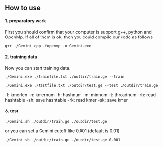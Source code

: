 ## How to use

#### 1. preparatory work

First you should confirm that your computer is support g++, python and OpenMp. If all of them is ok, then you could compile our code as follows

	g++ ./Gemini.cpp -fopenmp -o Gemini.exe

#### 2. training data

Now you can start training data. 

	./Gemini.exe ./trainfile.txt ./outdir/train.ge --train

	./Gemini.exe ./testfile.txt ./outdir/test.ge --test ./outdir/train.ge

-l: kmerlen
-n: kmernum
-h: hashnum
-m: minnum
-t: threadnum
-rh: read hashtable
-sh: save hashtable
-rk: read kmer
-sk: save kmer


#### 3. test
	
	./Gemini.sh ./outdir/train.ge ./outdir/test.ge

or you can set a Gemini cutoff like 0.001 (default is 0.01)
	
	./Gemini.sh ./outdir/train.ge ./outdir/test.ge 0.001